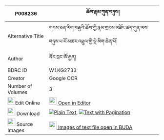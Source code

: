 |P008236|ཆོས་རྣམ་ཀུན་བཏུས། 
| --- | --- 
|Alternative Title |གངས་ཅན་རིག་བརྒྱའི་ཆོས་ཀྱི་རྣམ་གྲངས་མཐོང་ཚད་ཀུན་ལས་བཏུས་པ་ངོ་མཚར་འཕྲུལ་གྱི་ལྡེ་མིག་ཆེན་པོ།
|Author| ནོར་བྲང་ཨོ་རྒྱན།
|BDRC ID | W1KG2733
|Creator | Google OCR
|Number of Volumes| 3
|<img width="25" src="https://img.icons8.com/color/25/000000/edit-property.png">Edit Online| [<img width="25" src="https://avatars.githubusercontent.com/u/45091458?s=200&v=4"> Open in Editor](http://editor.openpecha.org/P008236)
|<img width="25" src="https://img.icons8.com/fluent/48/000000/download-2.png"/>  Download | [![](https://img.icons8.com/color/20/000000/txt.png)Plain Text](https://github.com/Openpecha/P008236/releases/download/v2/cho_namkun_tu_plain_P008236.zip), [![](https://img.icons8.com/color/20/000000/txt.png)Text with Pagination](https://github.com/Openpecha/P008236/releases/download/v2/cho_namkun_tu_pages_P008236.zip)
|<img width="25" src="https://img.icons8.com/plasticine/100/000000/pictures-folder.png"/>  Source Images | [<img width="25" src="https://library.bdrc.io/icons/BUDA-small.svg"> Images of text file open in BUDA](https://library.bdrc.io/show/bdr:W1KG2733)